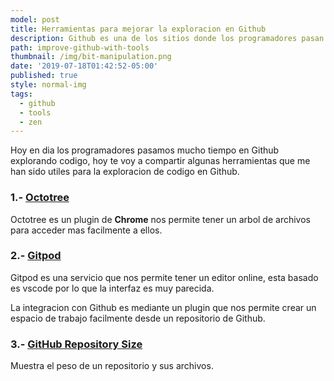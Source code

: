 ```yaml
---
model: post
title: Herramientas para mejorar la exploracion en Github
description: Github es una de los sitios donde los programadores pasan gran parte de su tiempo, estas son algunas herramientas que te ayudaran a mejorar la experciencia explorando codigo en Github.
path: improve-github-with-tools
thumbnail: /img/bit-manipulation.png
date: '2019-07-18T01:42:52-05:00'
published: true
style: normal-img
tags:
  - github
  - tools
  - zen
---
```


Hoy en dia los programadores pasamos mucho tiempo en Github explorando codigo, hoy te voy a compartir algunas herramientas que me han sido utiles para la exploracion de codigo en Github.

### 1.- [Octotree](https://octotree.io)

Octotree es un plugin de **Chrome** nos permite tener un arbol de archivos para acceder mas facilmente a ellos.

### 2.- [Gitpod](https://gitpod.io)

Gitpod es una servicio que nos permite tener un editor online, esta basado es vscode por lo que la interfaz es muy parecida. 

La integracion con Github es mediante un plugin que nos permite crear un espacio de trabajo facilmente desde un repositorio de Github.

### 3.- [GitHub Repository Size](https://chrome.google.com/webstore/detail/github-repository-size/apnjnioapinblneaedefcnopcjepgkci)

Muestra el peso de un repositorio y sus archivos.